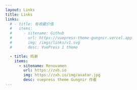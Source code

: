 ```yaml
---
layout: Links
title: Links
links:
  # - title: 有收藏价值
  #   items:
  #     - sitename: Github
  #       url: https://vuepress-theme-gungnir.vercel.app
  #       img: /imgs/links/v1.svg
  #       desc: VuePress 1 theme

  - title: 鸣谢
    items:
      - sitename: Renovamen
        url: https://zxh.io
        img: https://zxh.io/img/avatar.jpg
        desc: vuepress theme Gungnir 作者
---
```

